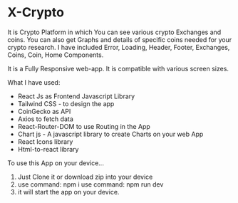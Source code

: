 # X-Crypto

It is Crypto Platform in which You can see various crypto Exchanges and coins. You can also get Graphs and details of specific coins needed for your crypto research. I have included Error, Loading, Header, Footer, Exchanges, Coins, Coin, Home Components.

It is a Fully Responsive web-app. 
It is compatible with various screen sizes.

What I have used:

* React Js as Frontend Javascript Library
* Tailwind CSS - to design the app
* CoinGecko as API
* Axios to fetch data
* React-Router-DOM to use Routing in the App
* Chart js - A javascript library to create Charts on your web App
* React Icons library 
* Html-to-react library

To use this App on your device...
1. Just Clone it or download zip into your device
2. use command: npm i
   use command: npm run dev
3. it will start the app on your device.


